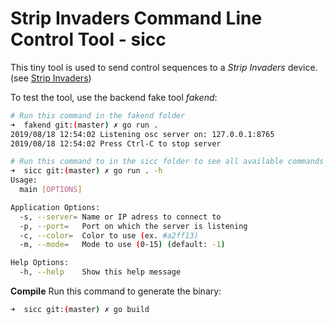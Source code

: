 # Strip Invaders Command Line Control Tool - sicc

This tiny tool is used to send control sequences to a _Strip Invaders_ device. (see [Strip Invaders](https://github.com/neophob/StripInvaders))

To test the tool, use the backend fake tool _fakend_:

```bash
# Run this command in the fakend folder
➜  fakend git:(master) ✗ go run .
2019/08/18 12:54:02 Listening osc server on: 127.0.0.1:8765
2019/08/18 12:54:02 Press Ctrl-C to stop server

# Run this command to in the sicc folder to see all available commands
➜  sicc git:(master) ✗ go run . -h
Usage:
  main [OPTIONS]

Application Options:
  -s, --server= Name or IP adress to connect to
  -p, --port=   Port on which the server is listening
  -c, --color=  Color to use (ex. #a2ff13)
  -m, --mode=   Mode to use (0-15) (default: -1)

Help Options:
  -h, --help    Show this help message
```

**Compile**
Run this command to generate the binary:

```bash
➜  sicc git:(master) ✗ go build
```
